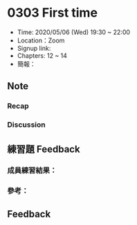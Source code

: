 # 0303 First time

- Time: 2020/05/06 (Wed) 19:30 ~ 22:00
- Location：Zoom
- Signup link: 
- Chapters: 12 ~ 14
- 簡報：

## Note

### Recap


### Discussion


## 練習題 Feedback


### 成員練習結果：



### 參考：


## Feedback




